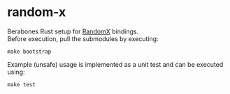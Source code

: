 # random-x
Berabones Rust setup for [RandomX](https://github.com/tevador/RandomX) bindings.
<br>
Before execution, pull the submodules by executing:
```
make bootstrap
```
Example (unsafe) usage is implemented as a unit test and can be executed using:
```
make test
```
